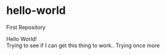 # hello-world
First Repository

Hello World!  
Trying to see if I can get this thing to work..
Trying once more
